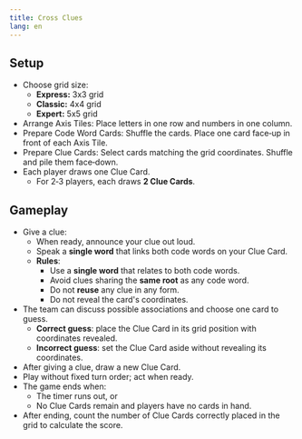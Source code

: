 ```yaml
---
title: Cross Clues
lang: en
---
```


## Setup

- Choose grid size:
    - **Express:** 3x3 grid
    - **Classic:** 4x4 grid
    - **Expert:** 5x5 grid
- Arrange Axis Tiles: Place letters in one row and numbers in one column.
- Prepare Code Word Cards: Shuffle the cards. Place one card face‑up in front of each Axis Tile.
- Prepare Clue Cards: Select cards matching the grid coordinates. Shuffle and pile them face‑down.
- Each player draws one Clue Card.
    - For 2‑3 players, each draws **2 Clue Cards**.

## Gameplay

- Give a clue:
    - When ready, announce your clue out loud.
    - Speak a **single word** that links both code words on your Clue Card.
    - **Rules**:
        - Use a **single word** that relates to both code words.
        - Avoid clues sharing the **same root** as any code word.
        - Do not **reuse** any clue in any form.
        - Do not reveal the card's coordinates.
- The team can discuss possible associations and choose one card to guess.
    - **Correct guess**: place the Clue Card in its grid position with coordinates revealed.
    - **Incorrect guess**: set the Clue Card aside without revealing its coordinates.
- After giving a clue, draw a new Clue Card.
- Play without fixed turn order; act when ready.
- The game ends when:
    - The timer runs out, or
    - No Clue Cards remain and players have no cards in hand.
- After ending, count the number of Clue Cards correctly placed in the grid to calculate the score.
